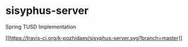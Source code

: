 # sisyphus-server

Spring TUSD Implementation


[[https://travis-ci.org/k-pozhidaev/sisyphus-server.svg?branch=master]]
